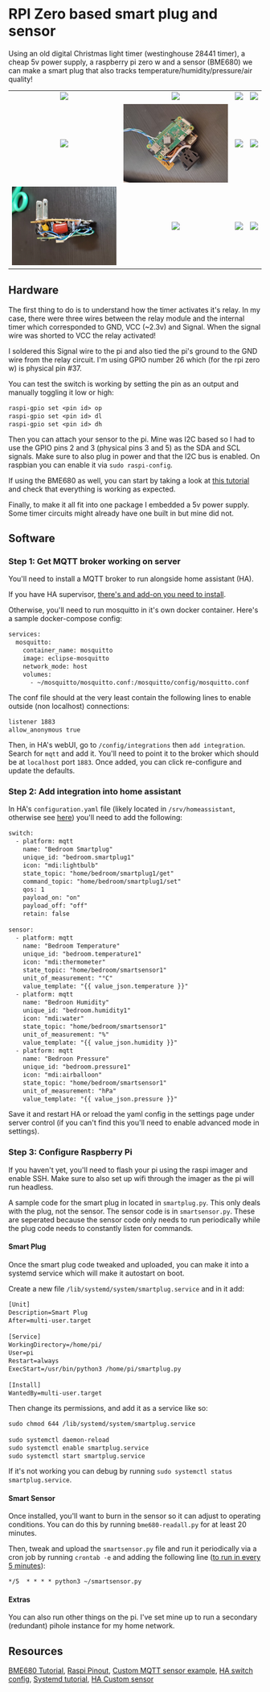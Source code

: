 # RPI Zero based smart plug and sensor

Using an old digital Christmas light timer (westinghouse 28441 timer), a cheap 5v power supply, a raspberry pi zero w and a sensor (BME680) we can make a smart plug that also tracks temperature/humidity/pressure/air quality!

| | | | |
|:-------------------------:|:-------------------------:|:-------------------------:|:-------------------------:|
|![](assets/20220323_173458.jpg)|![](assets/20220323_173513.jpg)|![](assets/20220323_175943.jpg)|![](assets/20220323_181459.jpg)|
|![](assets/20220323_191031.jpg)|![](assets/20220324_102050.jpg)|![](assets/20220324_102127.jpg)|![](assets/20220324_102954.jpg)|
|![](assets/20220324_103007.jpg)|![](assets/20220324_103014.jpg)|![](assets/20220327_193732.jpg)|![](assets/20220328_114013.jpg)|

## Hardware

The first thing to do is to understand how the timer activates it's relay. In my case, there were three wires between the relay module and the internal timer which corresponded to GND, VCC (~2.3v) and Signal. When the signal wire was shorted to VCC the relay activated! 

I soldered this Signal wire to the pi and also tied the pi's ground to the GND wire from the relay circuit. I'm using GPIO number 26 which (for the rpi zero w) is physical pin #37.

You can test the switch is working by setting the pin as an output and manually toggling it low or high:
```
raspi-gpio set <pin id> op
raspi-gpio set <pin id> dl
raspi-gpio set <pin id> dh 
```

Then you can attach your sensor to the pi. Mine was I2C based so I had to use the GPIO pins 2 and 3 (physical pins 3 and 5) as the SDA and SCL signals. Make sure to also plug in power and that the I2C bus is enabled. On raspbian you can enable it via `sudo raspi-config`.

If using the BME680 as well, you can start by taking a look at [this tutorial](https://learn.pimoroni.com/article/getting-started-with-bme680-breakout) and check that everything is working as expected.

Finally, to make it all fit into one package I embedded a 5v power supply. Some timer circuits might already have one built in but mine did not.


## Software

### Step 1: Get MQTT broker working on server

You'll need to install a MQTT broker to run alongside home assistant (HA). 

If you have HA supervisor, [there's and add-on you need to install](https://www.home-assistant.io/docs/mqtt/broker/).

Otherwise, you'll need to run mosquitto in it's own docker container. Here's a sample docker-compose config:
```
services:
  mosquitto:
    container_name: mosquitto
    image: eclipse-mosquitto
    network_mode: host
    volumes:
      - ~/mosquitto/mosquitto.conf:/mosquitto/config/mosquitto.conf
```

The conf file should at the very least contain the following lines to enable outside (non localhost) connections:

```
listener 1883
allow_anonymous true
```

Then, in HA's webUI, go to `/config/integrations` then `add integration`. Search for `mqtt` and add it. You'll need to point it to the broker which should be at `localhost` port `1883`. Once added, you can click re-configure and update the defaults.

### Step 2: Add integration into home assistant

In HA's `configuration.yaml` file (likely located in `/srv/homeassistant`, otherwise see [here](https://www.home-assistant.io/docs/configuration/)) you'll need to add the following:

```
switch:
  - platform: mqtt
    name: "Bedroom Smartplug"
    unique_id: "bedroom.smartplug1"
    icon: "mdi:lightbulb"
    state_topic: "home/bedroom/smartplug1/get"
    command_topic: "home/bedroom/smartplug1/set"
    qos: 1
    payload_on: "on"
    payload_off: "off"
    retain: false

sensor:
  - platform: mqtt
    name: "Bedroom Temperature"
    unique_id: "bedroom.temperature1"
    icon: "mdi:thermometer"
    state_topic: "home/bedroom/smartsensor1"
    unit_of_measurement: "°C"
    value_template: "{{ value_json.temperature }}"
  - platform: mqtt
    name: "Bedroon Humidity"
    unique_id: "bedroom.humidity1"
    icon: "mdi:water"
    state_topic: "home/bedroom/smartsensor1"
    unit_of_measurement: "%"
    value_template: "{{ value_json.humidity }}"
  - platform: mqtt
    name: "Bedroon Pressure"
    unique_id: "bedroom.pressure1"
    icon: "mdi:airballoon"
    state_topic: "home/bedroom/smartsensor1"
    unit_of_measurement: "hPa"
    value_template: "{{ value_json.pressure }}"
```
Save it and restart HA or reload the yaml config in the settings page under server control (if you can't find this you'll need to enable advanced mode in settings).

### Step 3: Configure Raspberry Pi

If you haven't yet, you'll need to flash your pi using the raspi imager and enable SSH. Make sure to also set up wifi through the imager as the pi will run headless.

A sample code for the smart plug in located in `smartplug.py`. This only deals with the plug, not the sensor. The sensor code is in `smartsensor.py`. These are seperated because the sensor code only needs to run periodically while the plug code needs to constantly listen for commands. 

#### Smart Plug

Once the smart plug code tweaked and uploaded, you can make it into a systemd service which will make it autostart on boot.

Create a new file `/lib/systemd/system/smartplug.service` and in it add:

```
[Unit]
Description=Smart Plug
After=multi-user.target

[Service]
WorkingDirectory=/home/pi/
User=pi
Restart=always
ExecStart=/usr/bin/python3 /home/pi/smartplug.py

[Install]
WantedBy=multi-user.target
```

Then change its permissions, and add it as a service like so:

```
sudo chmod 644 /lib/systemd/system/smartplug.service

sudo systemctl daemon-reload
sudo systemctl enable smartplug.service
sudo systemctl start smartplug.service
```

If it's not working you can debug by running `sudo systemctl status smartplug.service`.


#### Smart Sensor

Once installed, you'll want to burn in the sensor so it can adjust to operating conditions. You can do this by running `bme680-readall.py` for at least 20 minutes.

Then, tweak and upload the `smartsensor.py` file and run it periodically via a cron job by running `crontab -e` and adding the following line ([to run in every 5 minutes](https://crontab.guru/every-5-minutes)):

```
*/5  * * * * python3 ~/smartsensor.py
```

#### Extras

You can also run other things on the pi. I've set mine up to run a secondary (redundant) pihole instance for my home network. 

## Resources

[BME680 Tutorial](https://learn.pimoroni.com/article/getting-started-with-bme680-breakout), [Raspi Pinout](https://pinout.xyz/#), [Custom MQTT sensor example](https://selfhostedhome.com/creating-a-diy-home-assistant-switch-using-micropython/), [HA switch config](https://roelofjanelsinga.com/articles/how-to-create-switch-dashboard-home-assistant/), [Systemd tutorial](https://tecadmin.net/run-shell-script-as-systemd-service/), [HA Custom sensor](https://sandervankasteel.nl/hardware/home%20assistant/philips%20hue/2019/07/13/homeassistant-mqtt-am2302.html)
